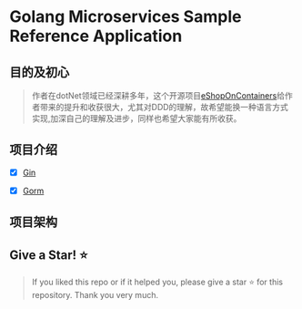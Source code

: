 # Golang Microservices Sample Reference Application

## 目的及初心
> 作者在dotNet领域已经深耕多年，这个开源项目[eShopOnContainers](https://github.com/dotnet-architecture/eShopOnContainers)给作者带来的提升和收获很大，尤其对DDD的理解，故希望能换一种语言方式实现,加深自己的理解及进步，同样也希望大家能有所收获。

## 项目介绍
- [x] [Gin](https://github.com/gin-gonic/gin)  
- [x] [Gorm](https://github.com/go-gorm/gorm)  


## 项目架构


## Give a Star! ⭐️

>If you liked this repo or if it helped you, please give a star ⭐️ for this repository. 
Thank you very much. 

